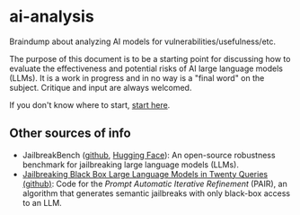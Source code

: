 # ai-analysis
Braindump about analyzing AI models for vulnerabilities/usefulness/etc.

The purpose of this document is to be a starting point for discussing how to evaluate the effectiveness and potential risks of AI large language models (LLMs). It is a work in progress and in no way is a "final word" on the subject. Critique and input are always welcomed.

If you don't know where to start, [start here](introduction.md).

## Other sources of info
- JailbreakBench ([github](https://github.com/JailbreakBench/jailbreakbench), [Hugging Face](https://huggingface.co/JailbreakBench)): An open-source robustness benchmark for jailbreaking large language models (LLMs).
- [Jailbreaking Black Box Large Language Models in Twenty Queries (github)](https://github.com/patrickrchao/JailbreakingLLMs): Code for the _Prompt Automatic Iterative Refinement_ (PAIR), an algorithm that generates semantic jailbreaks with only black-box access to an LLM.
